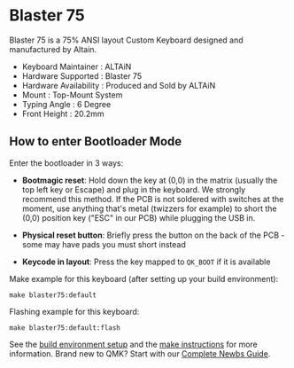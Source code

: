 # Blaster 75

Blaster 75 is a 75% ANSI layout Custom Keyboard designed and manufactured by Altain. 

* Keyboard Maintainer : ALTAiN
* Hardware Supported : Blaster 75
* Hardware Availability : Produced and Sold by ALTAiN
* Mount : Top-Mount System
* Typing Angle : 6 Degree
* Front Height : 20.2mm

## How to enter Bootloader Mode

Enter the bootloader in 3 ways:

* **Bootmagic reset**: Hold down the key at (0,0) in the matrix (usually the top left key or Escape) and plug in the keyboard.
We strongly recommend this method. If the PCB is not soldered with switches at the moment, use anything that's metal (twizzers for example)
to short the (0,0) position key ("ESC" in our PCB) while plugging the USB in. 

* **Physical reset button**: Briefly press the button on the back of the PCB - some may have pads you must short instead
* **Keycode in layout**: Press the key mapped to `QK_BOOT` if it is available

Make example for this keyboard (after setting up your build environment):

    make blaster75:default

Flashing example for this keyboard:

    make blaster75:default:flash

See the [build environment setup](https://docs.qmk.fm/#/getting_started_build_tools) and the [make instructions](https://docs.qmk.fm/#/getting_started_make_guide) for more information. Brand new to QMK? Start with our [Complete Newbs Guide](https://docs.qmk.fm/#/newbs).

